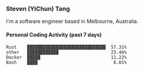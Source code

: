 ### Steven (YiChun) Tang

I'm a software engineer based in Melbourne, Australia.

#### Personal Coding Activity (past 7 days)
```
Rust    ▓▓▓▓▓▓▓▓▓▓▓▓▓▓▓▓▓▓▓▓▓▓▓▓▓▓▓▓▓▓  57.31%
other   ▓▓▓▓▓▓▓▓▓▓▓▓                    23.46%
Docker  ▓▓▓▓▓                           11.22%
Bash    ▓▓▓▓                             8.01%
```
